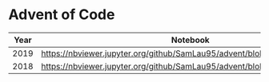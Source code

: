 # Advent of Code

| Year | Notebook | ipynb file |
| ---- | ----- | ---- |
| 2019 | https://nbviewer.jupyter.org/github/SamLau95/advent/blob/master/2019.ipynb | https://github.com/SamLau95/advent/blob/master/2019.ipynb |
| 2018 | https://nbviewer.jupyter.org/github/SamLau95/advent/blob/master/2018.ipynb | https://github.com/SamLau95/advent/blob/master/2018.ipynb |
